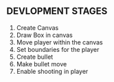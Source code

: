 ## DEVLOPMENT STAGES

1. Create Canvas
2. Draw Box in canvas
3. Move player within the canvas
4. Set boundaries for the player
5. Create bullet
6. Make bullet move
7. Enable shooting in player

